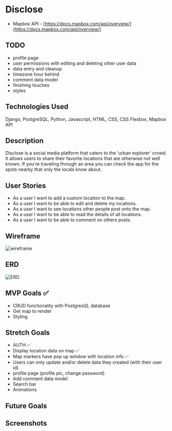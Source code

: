 # Disclose
- Mapbox API - [https://docs.mapbox.com/api/overview/](https://docs.mapbox.com/api/overview/)

## TODO
- profile page
- user permissions with editing and deleting other user data
- data entry and cleanup
- timezone hour behind
- comment data model
- finishing touches
- styles

## Technologies Used
Django, PostgreSQL, Python, Javascript, HTML, CSS, CSS Flexbox, Mapbox API

## Description
Disclose is a social media platform that caters to the 'urban explorer' crowd. It allows users to share their favorite locations that are otherwise not well known. If you're traveling through an area you can check the app for the spots nearby that only the locals know about. 

## User Stories
- As a user I want to add a custom location to the map.
- As a user I want to be able to edit and delete my locations.
- As a user I want to see locations other people post onto the map.
- As a user I want to be able to read the details of all locations.
- As a user I want to be able to comment on others posts.

## Wireframe
![wireframe](https://github.com/JCollinJones25/disclose/blob/main/images/wireframe.png?raw=true)

## ERD
![ERD](https://github.com/JCollinJones25/disclose/blob/main/images/ERD.png?raw=true)

## MVP Goals ✅
- CRUD functionality with PostgresQL database
- Get map to render 
- Styling

## Stretch Goals
- AUTH ✅
- Display location data on map ✅
- Map markers have pop up window with location info ✅
- Users can only update and/or delete data they created (with their user id)
- profile page (profile pic, change password)
- Add comment data model
- Search bar
- Animations

## Future Goals

## Screenshots



